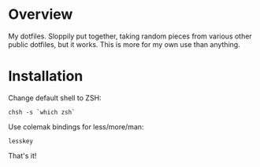 Overview
========
My dotfiles. Sloppily put together, taking random pieces from various other public dotfiles, but it works. This is more for my own use than anything.

Installation
============
Change default shell to ZSH:

    chsh -s `which zsh`

Use colemak bindings for less/more/man:

    lesskey

That's it!
